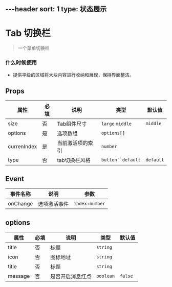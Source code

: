---header
sort: 1
type: 状态展示
---
# Tab 切换栏
> 一个菜单切换栏


### 什么时候使用
 - 提供平级的区域将大块内容进行收纳和展现，保持界面整洁。


<demo>


## Props
| 属性 | 必填 | 说明 | 类型 | 默认值 |
| --- | --- | --- | --- | --- |
| size | 否 | Tab组件尺寸 | `large` `middle` | `middle` |
| options | 是 | 选项数组 | `options[]` |  |
| currenIndex | 是 |  当前激活项的索引 | `number` |  |
| type | 否 |  tab切换栏风格 | `button``default` | `default` |

## Event
| 事件名称 | 说明 | 参数 |
| --- | --- | --- |
| onChange | 选项激活事件 | `index:number` |


## options
| 属性 | 必填 | 说明 | 类型 | 默认值 |
| --- | --- | --- | --- | --- |
| title | 否 |  标题 | `string` |  |
| icon | 否 |  图标地址 | `string` |  |
| title | 否 |  标题 | `string` |  |
| message | 否 |  是否开启消息红点 | `boolean` | `false` |
